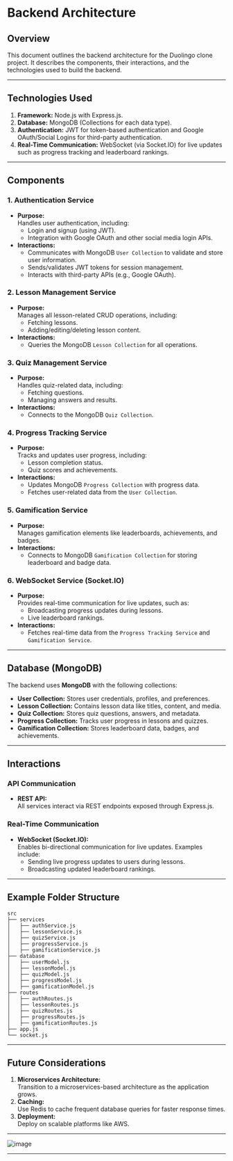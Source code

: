 
# Backend Architecture

## Overview
This document outlines the backend architecture for the Duolingo clone project. It describes the components, their interactions, and the technologies used to build the backend.

---

## Technologies Used
1. **Framework:** Node.js with Express.js.
2. **Database:** MongoDB (Collections for each data type).  
3. **Authentication:** JWT for token-based authentication and Google OAuth/Social Logins for third-party authentication.  
4. **Real-Time Communication:** WebSocket (via Socket.IO) for live updates such as progress tracking and leaderboard rankings.  

---

## Components

### 1. Authentication Service
- **Purpose:**  
  Handles user authentication, including:  
  - Login and signup (using JWT).  
  - Integration with Google OAuth and other social media login APIs.  
- **Interactions:**  
  - Communicates with MongoDB `User Collection` to validate and store user information.  
  - Sends/validates JWT tokens for session management.  
  - Interacts with third-party APIs (e.g., Google OAuth).

### 2. Lesson Management Service
- **Purpose:**  
  Manages all lesson-related CRUD operations, including:  
  - Fetching lessons.  
  - Adding/editing/deleting lesson content.  
- **Interactions:**  
  - Queries the MongoDB `Lesson Collection` for all operations.  

### 3. Quiz Management Service
- **Purpose:**  
  Handles quiz-related data, including:  
  - Fetching questions.  
  - Managing answers and results.  
- **Interactions:**  
  - Connects to the MongoDB `Quiz Collection`.  

### 4. Progress Tracking Service
- **Purpose:**  
  Tracks and updates user progress, including:  
  - Lesson completion status.  
  - Quiz scores and achievements.  
- **Interactions:**  
  - Updates MongoDB `Progress Collection` with progress data.  
  - Fetches user-related data from the `User Collection`.  

### 5. Gamification Service
- **Purpose:**  
  Manages gamification elements like leaderboards, achievements, and badges.  
- **Interactions:**  
  - Connects to MongoDB `Gamification Collection` for storing leaderboard and badge data.  

### 6. WebSocket Service (Socket.IO)
- **Purpose:**  
  Provides real-time communication for live updates, such as:  
  - Broadcasting progress updates during lessons.  
  - Live leaderboard rankings.  
- **Interactions:**  
  - Fetches real-time data from the `Progress Tracking Service` and `Gamification Service`.

---

## Database (MongoDB)
The backend uses **MongoDB** with the following collections:  
- **User Collection:** Stores user credentials, profiles, and preferences.  
- **Lesson Collection:** Contains lesson data like titles, content, and media.  
- **Quiz Collection:** Stores quiz questions, answers, and metadata.  
- **Progress Collection:** Tracks user progress in lessons and quizzes.  
- **Gamification Collection:** Stores leaderboard data, badges, and achievements.  

---

## Interactions
### API Communication
- **REST API:**  
  All services interact via REST endpoints exposed through Express.js.

### Real-Time Communication
- **WebSocket (Socket.IO):**  
  Enables bi-directional communication for live updates. Examples include:  
  - Sending live progress updates to users during lessons.  
  - Broadcasting updated leaderboard rankings.

---

## Example Folder Structure
```
src
├── services
│   ├── authService.js
│   ├── lessonService.js
│   ├── quizService.js
│   ├── progressService.js
│   ├── gamificationService.js
├── database
│   ├── userModel.js
│   ├── lessonModel.js
│   ├── quizModel.js
│   ├── progressModel.js
│   ├── gamificationModel.js
├── routes
│   ├── authRoutes.js
│   ├── lessonRoutes.js
│   ├── quizRoutes.js
│   ├── progressRoutes.js
│   ├── gamificationRoutes.js
├── app.js
└── socket.js
```

---

## Future Considerations
1. **Microservices Architecture:**  
   Transition to a microservices-based architecture as the application grows.  
2. **Caching:**  
   Use Redis to cache frequent database queries for faster response times.  
3. **Deployment:**  
   Deploy on scalable platforms like AWS.

---
![image](https://github.com/user-attachments/assets/dfa7a7ed-9a72-4231-8db4-e22b99bcca0e)

---
